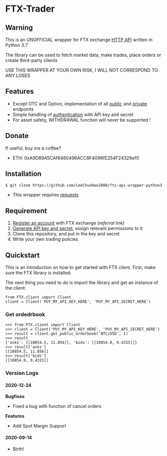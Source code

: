 # FTX-Trader

## Warning

This is an UNOFFICIAL wrapper for FTX exchange [HTTP API](https://docs.ftx.com/) written in Python 3.7

The library can be used to fetch market data, make trades, place orders or create third-party clients

USE THIS WRAPPER AT YOUR OWN RISK, I WILL NOT CORRESPOND TO ANY LOSES

## Features

- Except OTC and Option, implementation of all [public](#) and [private](#) endpoints
- Simple handling of [authentication](https://docs.ftx.com/#authentication) with API key and secret
- For asset safety, WITHDRAWAL function will never be supported !

## Donate

If useful, buy me a coffee?

- ETH: 0xA9D89A5CAf6480496ACC8F4096fE254F24329ef0

## Installation

    $ git clone https://github.com/LeeChunHao2000/ftx-api-wrapper-python3

 - This wrapper requires [requests](https://github.com/psf/requests)

## Requirement

1. [Register an account](https://ftx.com/#a=2500518) with FTX exchange _(referral link)_
2. [Generate API key and secret](https://ftx.com/profile), assign relevant permissions to it
3. Clone this repository, and put in the key and secret
4. Write your own trading policies 

## Quickstart

This is an introduction on how to get started with FTX client. First, make sure the FTX library is installed.

The next thing you need to do is import the library and get an instance of the client:

    from FTX.client import Client
    client = Client('PUY_MY_API_KEY_HERE', 'PUY_MY_API_SECRET_HERE')

### Get ordedrbook

    >>> from FTX.client import Client
    >>> client = Client('PUY_MY_API_KEY_HERE', 'PUY_MY_API_SECRET_HERE')
    >>> result = client.get_public_orderbook('BTC/USD', 1)
    >>> result
    {'asks': [[10854.5, 11.856]], 'bids': [[10854.0, 0.4315]]}
    >>> result['asks']
    [[10854.5, 11.856]]
    >>> result['bids']
    [[10854.0, 0.4315]]

### Version Logs
#### 2020-12-24

**Bugfixes**
 - Fixed a bug with function of cancel orders

**Features**
 - Add Spot Margin Support
#### 2020-09-14

 - Birth!
